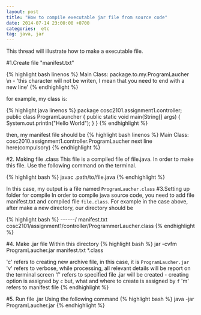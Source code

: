 ```yaml
---
layout: post
title: "How to compile executable jar file from source code"
date: 2014-07-14 23:00:00 +0700
categories:  etc
tag: java, jar
---
```

This thread will illustrate how to make a executable file.

#1.Create file "manifest.txt"

{% highlight bash linenos %}
Main Class: package.to.my.ProgramLaucher
\n - 'this character will not be writen, I mean that you need to end with a new line'
{% endhighlight %}

for example, my class is:

{% highlight java linenos %}
package cosc2101.assignment1.controller;
public class ProgramLauncher {
    public static void main(String[] args) {
	     System.out.println("Hello World");
    }
}
{% endhighlight %}

then, my manifest file should be
{% highlight bash linenos %}
Main Class: cosc2010.assignment1.controller.ProgramLaucher
next line here(compulsory)
{% endhighlight %}

#2. Making file .class
This file is a compiled file of file.java. In order to make this file. Use the
following command on the terminal.

{% highlight bash %}
javac .path/to/file.java
{% endhighlight %}

In this case, my output is a file named `ProgramLaucher.class`
#3.Setting up folder for compile
In order to compile java source code, you need to add file manifest.txt and
compiled file `file.class`. For example in the case above, after make a new
directory, our directory should be

{% highlight bash %}
------/
      manifest.txt
	  cosc2101/assignment1/controller/ProgrammerLaucher.class
{% endhighlight %}

#4. Make .jar file
Within this directory
{% highlight bash %}
jar -cvfm ProgramLaucher.jar manifest.txt *.class

'c' refers to creating new archive file, in this case, it is
`ProgramLaucher.jar`
'v' refers to verbose, while processing, all relevant details will be report on
the terminal screen
'f' refers to specified file .jar will be created - creating option is assigned
by `c` but, what and where to create is assigned by `f`
'm' refers to manifest file
{% endhighlight %}

#5. Run file .jar
Using the following command
{% highlight bash %}
java -jar ProgramLaucher.jar
{% endhighlight %}
